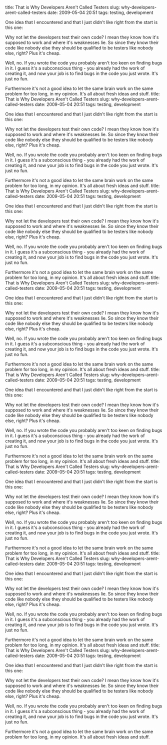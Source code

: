 title: That is Why Developers Aren't Called Testers
slug: why-developers-arent-called-testers
date: 2009-05-04 20:51
tags: testing, development

One idea that I encountered and that I just didn't like right from the start is this one:

Why not let the developers test their own code? I mean they know how it's supposed to work and where it's weaknesses lie. So since they know their code like nobody else they should be qualified to be testers like nobody else, right? Plus it's cheap.

Well, no. If you wrote the code you probably aren't too keen on finding bugs in it. I guess it's a subconscious thing - you already had the work of creating it, and now your job is to find bugs in the code you just wrote. It's just no fun.

Furthermore it's not a good idea to let the same brain work on the same problem for too long, in my opinion. It's all about fresh ideas and stuff.
title: That is Why Developers Aren't Called Testers
slug: why-developers-arent-called-testers
date: 2009-05-04 20:51
tags: testing, development

One idea that I encountered and that I just didn't like right from the start is this one:

Why not let the developers test their own code? I mean they know how it's supposed to work and where it's weaknesses lie. So since they know their code like nobody else they should be qualified to be testers like nobody else, right? Plus it's cheap.

Well, no. If you wrote the code you probably aren't too keen on finding bugs in it. I guess it's a subconscious thing - you already had the work of creating it, and now your job is to find bugs in the code you just wrote. It's just no fun.

Furthermore it's not a good idea to let the same brain work on the same problem for too long, in my opinion. It's all about fresh ideas and stuff.
title: That is Why Developers Aren't Called Testers
slug: why-developers-arent-called-testers
date: 2009-05-04 20:51
tags: testing, development

One idea that I encountered and that I just didn't like right from the start is this one:

Why not let the developers test their own code? I mean they know how it's supposed to work and where it's weaknesses lie. So since they know their code like nobody else they should be qualified to be testers like nobody else, right? Plus it's cheap.

Well, no. If you wrote the code you probably aren't too keen on finding bugs in it. I guess it's a subconscious thing - you already had the work of creating it, and now your job is to find bugs in the code you just wrote. It's just no fun.

Furthermore it's not a good idea to let the same brain work on the same problem for too long, in my opinion. It's all about fresh ideas and stuff.
title: That is Why Developers Aren't Called Testers
slug: why-developers-arent-called-testers
date: 2009-05-04 20:51
tags: testing, development

One idea that I encountered and that I just didn't like right from the start is this one:

Why not let the developers test their own code? I mean they know how it's supposed to work and where it's weaknesses lie. So since they know their code like nobody else they should be qualified to be testers like nobody else, right? Plus it's cheap.

Well, no. If you wrote the code you probably aren't too keen on finding bugs in it. I guess it's a subconscious thing - you already had the work of creating it, and now your job is to find bugs in the code you just wrote. It's just no fun.

Furthermore it's not a good idea to let the same brain work on the same problem for too long, in my opinion. It's all about fresh ideas and stuff.
title: That is Why Developers Aren't Called Testers
slug: why-developers-arent-called-testers
date: 2009-05-04 20:51
tags: testing, development

One idea that I encountered and that I just didn't like right from the start is this one:

Why not let the developers test their own code? I mean they know how it's supposed to work and where it's weaknesses lie. So since they know their code like nobody else they should be qualified to be testers like nobody else, right? Plus it's cheap.

Well, no. If you wrote the code you probably aren't too keen on finding bugs in it. I guess it's a subconscious thing - you already had the work of creating it, and now your job is to find bugs in the code you just wrote. It's just no fun.

Furthermore it's not a good idea to let the same brain work on the same problem for too long, in my opinion. It's all about fresh ideas and stuff.
title: That is Why Developers Aren't Called Testers
slug: why-developers-arent-called-testers
date: 2009-05-04 20:51
tags: testing, development

One idea that I encountered and that I just didn't like right from the start is this one:

Why not let the developers test their own code? I mean they know how it's supposed to work and where it's weaknesses lie. So since they know their code like nobody else they should be qualified to be testers like nobody else, right? Plus it's cheap.

Well, no. If you wrote the code you probably aren't too keen on finding bugs in it. I guess it's a subconscious thing - you already had the work of creating it, and now your job is to find bugs in the code you just wrote. It's just no fun.

Furthermore it's not a good idea to let the same brain work on the same problem for too long, in my opinion. It's all about fresh ideas and stuff.
title: That is Why Developers Aren't Called Testers
slug: why-developers-arent-called-testers
date: 2009-05-04 20:51
tags: testing, development

One idea that I encountered and that I just didn't like right from the start is this one:

Why not let the developers test their own code? I mean they know how it's supposed to work and where it's weaknesses lie. So since they know their code like nobody else they should be qualified to be testers like nobody else, right? Plus it's cheap.

Well, no. If you wrote the code you probably aren't too keen on finding bugs in it. I guess it's a subconscious thing - you already had the work of creating it, and now your job is to find bugs in the code you just wrote. It's just no fun.

Furthermore it's not a good idea to let the same brain work on the same problem for too long, in my opinion. It's all about fresh ideas and stuff.
title: That is Why Developers Aren't Called Testers
slug: why-developers-arent-called-testers
date: 2009-05-04 20:51
tags: testing, development

One idea that I encountered and that I just didn't like right from the start is this one:

Why not let the developers test their own code? I mean they know how it's supposed to work and where it's weaknesses lie. So since they know their code like nobody else they should be qualified to be testers like nobody else, right? Plus it's cheap.

Well, no. If you wrote the code you probably aren't too keen on finding bugs in it. I guess it's a subconscious thing - you already had the work of creating it, and now your job is to find bugs in the code you just wrote. It's just no fun.

Furthermore it's not a good idea to let the same brain work on the same problem for too long, in my opinion. It's all about fresh ideas and stuff.

